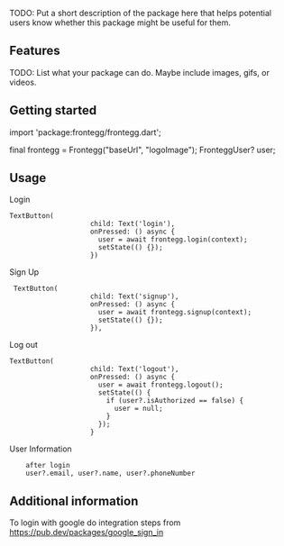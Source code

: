 <!--
This README describes the package. If you publish this package to pub.dev,
this README's contents appear on the landing page for your package.

For information about how to write a good package README, see the guide for
[writing package pages](https://dart.dev/guides/libraries/writing-package-pages).

For general information about developing packages, see the Dart guide for
[creating packages](https://dart.dev/guides/libraries/create-library-packages)
and the Flutter guide for
[developing packages and plugins](https://flutter.dev/developing-packages).
-->

TODO: Put a short description of the package here that helps potential users
know whether this package might be useful for them.

## Features

TODO: List what your package can do. Maybe include images, gifs, or videos.

## Getting started

import 'package:frontegg/frontegg.dart';

final frontegg = Frontegg("baseUrl", "logoImage");
FronteggUser? user;

## Usage

Login

```
TextButton(
                    child: Text('login'),
                    onPressed: () async {
                      user = await frontegg.login(context);
                      setState(() {});
                    })
```

Sign Up

```
 TextButton(
                    child: Text('signup'),
                    onPressed: () async {
                      user = await frontegg.signup(context);
                      setState(() {});
                    }),
```

Log out

```
TextButton(
                    child: Text('logout'),
                    onPressed: () async {
                      user = await frontegg.logout();
                      setState(() {
                        if (user?.isAuthorized == false) {
                          user = null;
                        }
                      });
                    }
```

User Information

```
    after login
    user?.email, user?.name, user?.phoneNumber
```

## Additional information

To login with google do integration steps from https://pub.dev/packages/google_sign_in

